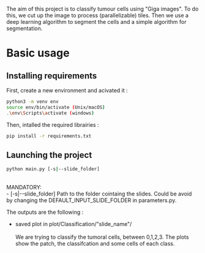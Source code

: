 
The aim of this project is to classify tumour cells using "Giga images". To do this, we cut up the image to process (parallelizable) tiles. Then we use a deep learning algorithm to segment the cells and a simple algorithm for segmentation. 

# Basic usage

## Installing requirements

First, create a new environment and acivated it :
```bash
python3 -m venv env
source env/bin/activate (Unix/macOS)
.\env\Scripts\activate (windows)
```
Then, intalled the required librairies : 
 
```bash
pip install -r requirements.txt
```

## Launching the project

```bash
python main.py [-s|--slide_folder] 
 ```
<br />
MANDATORY: <br />
- [-s|--slide_folder] Path to the folder cointaing the slides. Could be avoid by changing the DEFAULT_INPUT_SLIDE_FOLDER in parameters.py.
<br />


The outputs are the following : 
- saved plot in plot/Classification/"slide_name"/
<br /><br />
We are trying to classify the tumoral cells, between 0,1,2,3. The plots show the patch, the classifcation and some cells of each class.
